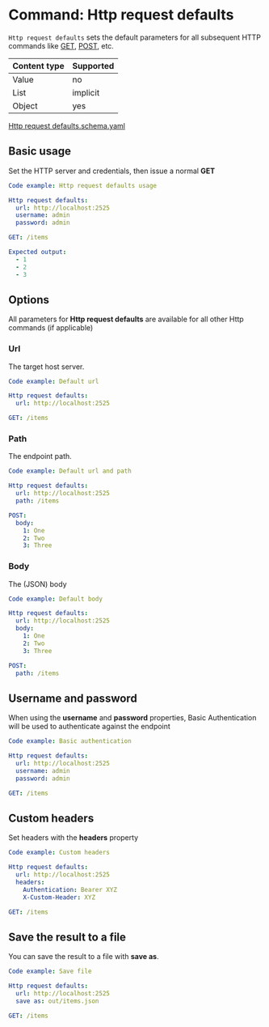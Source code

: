 # Command: Http request defaults

`Http request defaults` sets the default parameters for all subsequent HTTP commands
like [GET](GET.spec.md), [POST](POST.spec.md), etc.

| Content type | Supported |
|--------------|-----------|
| Value        | no        |
| List         | implicit  |
| Object       | yes       |

[Http request defaults.schema.yaml](schema/Http%20request%20defaults.schema.yaml)

## Basic usage

Set the HTTP server and credentials, then issue a normal **GET**

```yaml instacli
Code example: Http request defaults usage

Http request defaults:
  url: http://localhost:2525
  username: admin
  password: admin

GET: /items

Expected output:
  - 1
  - 2
  - 3
```

## Options

All parameters for **Http request defaults** are available for all other Http commands (if applicable)

### Url

The target host server.

```yaml instacli
Code example: Default url

Http request defaults:
  url: http://localhost:2525

GET: /items
```

### Path

The endpoint path.

```yaml instacli
Code example: Default url and path

Http request defaults:
  url: http://localhost:2525
  path: /items

POST:
  body:
    1: One
    2: Two
    3: Three
```

### Body

The (JSON) body

```yaml instacli
Code example: Default body

Http request defaults:
  url: http://localhost:2525
  body:
    1: One
    2: Two
    3: Three

POST:
  path: /items
```

## Username and password

When using the **username** and **password** properties, Basic Authentication will be used to authenticate against the
endpoint

```yaml instacli
Code example: Basic authentication

Http request defaults:
  url: http://localhost:2525
  username: admin
  password: admin

GET: /items
```

## Custom headers

Set headers with the **headers** property

```yaml instacli
Code example: Custom headers

Http request defaults:
  url: http://localhost:2525
  headers:
    Authentication: Bearer XYZ
    X-Custom-Header: XYZ

GET: /items
```

## Save the result to a file

You can save the result to a file with **save as**.

```yaml instacli
Code example: Save file

Http request defaults:
  url: http://localhost:2525
  save as: out/items.json

GET: /items
```

